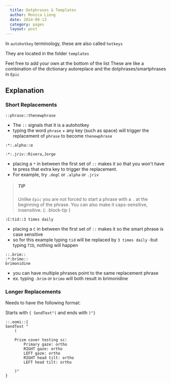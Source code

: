 ```yaml
---
  title: Dotphrases & Templates
  author: Monica Lieng
  date: 2024-09-13
  category: pages
  layout: post
---
```


In `autohotkey` terminology, these are also called `hotkeys`

They are located in the folder `templates`

Feel free to add your own at the bottom of the list
These are like a combination of the dictionary autoreplace and the dotphrases/smartphrases in `Epic`

## Explanation

### Short Replacements

`::phrase::thenewphrase`

- The `::` signals that it is a autohotkey
- typing the word `phrase` + any key (such as space) will trigger the replacement of `phrase` to become `thenewphrase`

`:*:.alpha::α`

`:*:.jriv::Rivera,Jorge`

- placing a `*` in between the first set of `::` makes it so that you won't have te press that extra key to trigger the replacement.
- For example, try `.degC` or `.alpha` or `.jriv`

> ##### TIP
>
> Unlike `Epic` you are not forced to start a phrase with a `.` at the beginning of the phrase. You can also make it caps-sensitive, insensitive. 
{: .block-tip }

`:C:tid::3 times daily`

- placing a `C` in between the first set of `::` makes it so the smart phrase is case sensitive
- so for this example typing `tid` will be replaced by `3 times daily`
-but typing `TID`, nothing will happen 

```
::.brim::
:*:brimo::
brimonidine
```
- you can have multiple phrases point to the same replacement phrase
- ex. typing `.brim` or `brimo` will both result in brimonidine


### Longer Replacements

Needs to have the following format:

Starts with `{ SendText"(` and ends with `)"}`

```
::.eomi::{
SendText "
	(

	Prism cover testing sc: 
        Primary gaze: ortho
        RIGHT gaze: ortho
        LEFT gaze: ortho
        RIGHT head tilt: ortho
        LEFT head tilt: ortho

	)"
}
```
